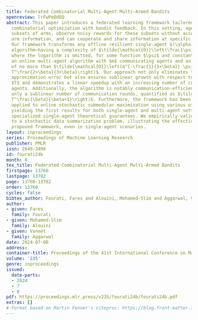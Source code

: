 ```yaml
---
title: Federated Combinatorial Multi-Agent Multi-Armed Bandits
openreview: lrFwPeDdEQ
abstract: This paper introduces a federated learning framework tailored for online
  combinatorial optimization with bandit feedback. In this setting, agents select
  subsets of arms, observe noisy rewards for these subsets without accessing individual
  arm information, and can cooperate and share information at specific intervals.
  Our framework transforms any offline resilient single-agent $(\alpha-\epsilon)$-approximation
  algorithm—having a complexity of $\tilde{\mathcal{O}}\left(\frac{\psi}{\epsilon^\beta}\right)$,
  where the logarithm is omitted, for some function $\psi$ and constant $\beta$—into
  an online multi-agent algorithm with $m$ communicating agents and an $\alpha$-regret
  of no more than $\tilde{\mathcal{O}}\left(m^{-\frac{1}{3+\beta}} \psi^\frac{1}{3+\beta}
  T^\frac{2+\beta}{3+\beta}\right)$. Our approach not only eliminates the $\epsilon$
  approximation error but also ensures sublinear growth with respect to the time horizon
  $T$ and demonstrates a linear speedup with an increasing number of communicating
  agents. Additionally, the algorithm is notably communication-efficient, requiring
  only a sublinear number of communication rounds, quantified as $\tilde{\mathcal{O}}\left(\psi
  T^\frac{\beta}{\beta+1}\right)$. Furthermore, the framework has been successfully
  applied to online stochastic submodular maximization using various offline algorithms,
  yielding the first results for both single-agent and multi-agent settings and recovering
  specialized single-agent theoretical guarantees. We empirically validate our approach
  to a stochastic data summarization problem, illustrating the effectiveness of the
  proposed framework, even in single-agent scenarios.
layout: inproceedings
series: Proceedings of Machine Learning Research
publisher: PMLR
issn: 2640-3498
id: fourati24b
month: 0
tex_title: Federated Combinatorial Multi-Agent Multi-Armed Bandits
firstpage: 13760
lastpage: 13782
page: 13760-13782
order: 13760
cycles: false
bibtex_author: Fourati, Fares and Alouini, Mohamed-Slim and Aggarwal, Vaneet
author:
- given: Fares
  family: Fourati
- given: Mohamed-Slim
  family: Alouini
- given: Vaneet
  family: Aggarwal
date: 2024-07-08
address:
container-title: Proceedings of the 41st International Conference on Machine Learning
volume: '235'
genre: inproceedings
issued:
  date-parts:
  - 2024
  - 7
  - 8
pdf: https://proceedings.mlr.press/v235/fourati24b/fourati24b.pdf
extras: []
# Format based on Martin Fenner's citeproc: https://blog.front-matter.io/posts/citeproc-yaml-for-bibliographies/
---
```

